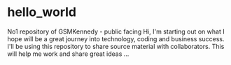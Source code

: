 # hello_world
No1 repository of GSMKennedy - public facing
Hi,
I'm starting out on what I hope will be a great journey into technology, coding and business success.  
I'll be using this repository to share source material with collaborators.
This will help me work and share great ideas ...
